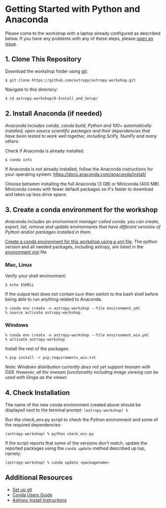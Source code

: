 # Getting Started with Python and Anaconda

Please come to the workshop with a laptop already configured as described below.
If you have any problems with any of these steps, please [open an issue](https://github.com/astropy/astropy-workshop/issues).

## 1. Clone This Repository

Download the workshop folder using [git](https://help.github.com/articles/set-up-git/):

    $ git clone https://github.com/astropy/astropy-workshop.git

Navigate to this directory:

    $ cd astropy-workshop/0-Install_and_Setup/

## 2. Install Anaconda (if needed)

*Anaconda includes conda, conda build, Python and 100+ automatically installed, open source scientific packages and their dependencies that have been tested to work well together, including SciPy, NumPy and many others.*

Check if Anaconda is already installed.
    
    $ conda info

If Anaconda is not already installed, follow the Anaconda instructions for your operating system: 
https://docs.anaconda.com/anaconda/install/
   
Choose between installing the full Anaconda (3 GB) or  Miniconda (400 MB).
Miniconda comes with fewer default packages so it's faster to download and takes up less drive space. 

## 3. Create a conda environment for the workshop
*Anaconda includes an environment manager called conda.  you can create, export, list, remove and update environments that have different versions of Python and/or packages installed in them.* 

[Create a conda environment for this workshop using a yml file](https://conda.io/docs/user-guide/tasks/manage-environments.html#creating-an-environment-from-an-environment-yml-file). 
The python version and all needed packages, including astropy, are listed in the [environment.yml](https://github.com/astropy/astropy-workshop/blob/master/0-Install_and_Setup/environment.yml) file

### Mac, Linux

Verify your shell environment: 

    $ echo $SHELL 
    
If the output text does not contain `bash` then switch to the bash shell before being able to run anything related to Anaconda.

    % conda env create -n astropy-workshop --file environment.yml
    % source activate astropy-workshop

### Windows


    % conda env create -n astropy-workshop --file environment_win.yml
    % activate astropy-workshop

Install the rest of the packages:

    % pip install -r pip_requirements_win.txt

*Note: Windows distribution currently does not yet support imexam with DS9. However, all the imexam functionality including image viewing can be used with Ginga as the viewer.*

## 4. Check Installation

The name of the new conda environment created above should be displayed next to the terminal prompt: `(astropy-workshop) % `

Run the check_env.py script to check the Python environment and some of the required dependencies:

    (astropy-workshop) % python check_env.py

If the script reports that some of the versions don't match, update the reported packages using the ``conda update`` method described up top, namely:

    (astropy-workshop) % conda update <packagename>
    
## Additional Resources
- [Set up git](https://help.github.com/articles/set-up-git/)
- [Conda Users Guide](https://conda.io/docs/user-guide/index.html)
- [Astropy Install Instructions](http://docs.astropy.org/en/stable/install.html)
